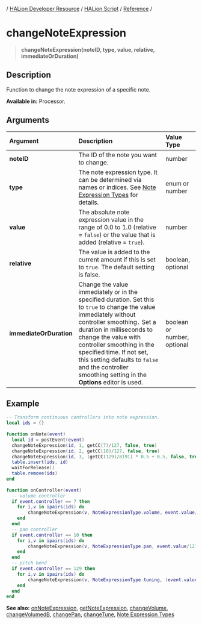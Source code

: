 / [HALion Developer Resource](../../HALion-Developer-Resource.md) / [HALion Script](./HALion-Script.md) / [Reference](./Reference.md) /

# changeNoteExpression

>**changeNoteExpression(noteID, type, value, relative, immediateOrDuration)**

## Description

Function to change the note expression of a specific note.

**Available in:** Processor.

## Arguments

|Argument|Description|Value Type|
|:-|:-|:-|
|**noteID**|The ID of the note you want to change.|number|
|**type**|The note expression type. It can be determined via names or indices. See [Note Expression Types](./Note-Expression-Types.md) for details.|enum or number|
|**value**|The absolute note expression value in the range of 0.0 to 1.0 (relative = ``false``) or the value that is added (relative = ``true``).|number|
|**relative**|The value is added to the current amount if this is set to ``true``. The default setting is false.|boolean, optional|
|**immediateOrDuration**|Change the value immediately or in the specified duration. Set this to ``true`` to change the value immediately without controller smoothing``.`` Set a duration in milliseconds to change the value with controller smoothing in the specified time. If not set, this setting defaults to ``false`` and the controller smoothing setting in the **Options** editor is used.|boolean or number, optional|

## Example

```lua
-- Transform continuous controllers into note expression.
local ids = {}
 
function onNote(event)
  local id = postEvent(event)
  changeNoteExpression(id, 1, getCC(7)/127, false, true)
  changeNoteExpression(id, 2, getCC(10)/127, false, true)
  changeNoteExpression(id, 3, (getCC(129)/8191) * 0.5 + 0.5, false, true)
  table.insert(ids, id)
  waitForRelease()
  table.remove(ids)
end
 
function onController(event)
  -- volume controller
  if event.controller == 7 then
    for i,v in ipairs(ids) do
        changeNoteExpression(v, NoteExpressionType.volume, event.value/127)
    end
  end
  -- pan controller
  if event.controller == 10 then
    for i,v in ipairs(ids) do
        changeNoteExpression(v, NoteExpressionType.pan, event.value/127)
    end
  end
  -- pitch bend
  if event.controller == 129 then
    for i,v in ipairs(ids) do
        changeNoteExpression(v, NoteExpressionType.tuning, (event.value/8191) * 0.5 + 0.5)
    end
  end
end
```

**See also:** [onNoteExpression](./onNoteExpression.md), [getNoteExpression](./getNoteExpression.md), [changeVolume](./changeVolume.md), [changeVolumedB](./changeVolumedB.md), [changePan](./changePan.md), [changeTune](./changeTune.md), [Note Expression Types](./Note-Expression-Types.md)